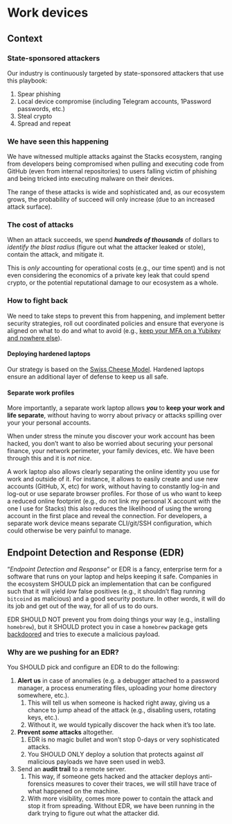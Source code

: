 # Work devices

## Context

### State-sponsored attackers

Our industry is continuously targeted by state-sponsored attackers that use this playbook:

1. Spear phishing
2. Local device compromise (including Telegram accounts, 1Password passwords, etc.)
3. Steal crypto
4. Spread and repeat

### We have seen this happening

We have witnessed multiple attacks against the Stacks ecosystem, ranging from developers being compromised when pulling and executing code from GitHub (even from internal repositories) to users falling victim of phishing and being tricked into executing malware on their devices.

The range of these attacks is wide and sophisticated and, as our ecosystem grows, the probability of succeed will only increase (due to an increased attack surface).

### The cost of attacks

When an attack succeeds, we spend ***hundreds of thousands*** of dollars to *identify the blast radius* (figure out what the attacker leaked or stole), contain the attack, and mitigate it.

This is *only* accounting for operational costs (e.g., our time spent) and is not even considering the economics of a private key leak that could spend crypto, or the potential reputational damage to our ecosystem as a whole.

### How to fight back

We need to take steps to prevent this from happening, and implement better security strategies, roll out coordinated policies and ensure that everyone is aligned on what to do and what to avoid (e.g., [keep your MFA on a Yubikey and nowhere else](./mfa.md)).

#### Deploying hardened laptops

Our strategy is based on the [Swiss Cheese Model](https://en.wikipedia.org/wiki/Swiss_cheese_model). Hardened laptops ensure an additional layer of defense to keep us all safe.

#### Separate work profiles

More importantly, a separate work laptop allows ***you*** to **keep your work and life separate**, without having to worry about privacy or attacks spilling over your your personal accounts.

When under stress the minute you discover your work account has been hacked, you don’t want to also be worried about securing your personal finance, your network perimeter, your family devices, etc. We have been through this and it is *not nice*.

A work laptop also allows clearly separating the online identity you use for work and outside of it. For instance, it allows to easily create and use new accounts (GitHub, X, etc) for work, without having to constantly log-in and log-out or use separate browser profiles. For those of us who want to keep a reduced online footprint (e.g., do not link my personal X account with the one I use for Stacks) this also reduces the likelihood of using the wrong account in the first place and reveal the connection. For developers, a separate work device means separate CLI/git/SSH configuration, which could otherwise be very painful to manage.

## **Endpoint Detection and Response (EDR)**

“*Endpoint Detection and Response*” or EDR is a fancy, enterprise term for a software that runs on your laptop and helps keeping it safe.  Companies in the ecosystem SHOULD pick an implementation that can be configured such that it will yield *low* false positives (e.g., it shouldn’t flag running `bitcoind` as malicious) and a good security posture. In other words, it will do its job and get out of the way, for all of us to do ours.

EDR SHOULD NOT prevent you from doing things your way (e.g., installing `homebrew`), but it SHOULD protect you in case a `homebrew` package gets [backdoored](https://www.stepsecurity.io/blog/ctrl-tinycolor-and-40-npm-packages-compromised) and tries to execute a malicious payload.

### Why are we pushing for an EDR?

You SHOULD pick and configure an EDR to do the following:

1. **Alert us** in case of anomalies (e.g. a debugger attached to a password manager, a process enumerating files, uploading your home directory somewhere, etc.).
    1. This will tell us when someone is hacked right away, giving us a chance to jump ahead of the attack (e.g., disabling users, rotating keys, etc.).
    2. Without it, we would typically discover the hack when it’s too late.
2. **Prevent *some* attacks** altogether.
    1. EDR is no magic bullet and won’t stop 0-days or very sophisticated attacks.
    2. You SHOULD ONLY deploy a solution that protects against *all* malicious payloads we have seen used in web3.
3. Send an **audit trail** to a remote server.
    1. This way, if someone gets hacked and the attacker deploys anti-forensics measures to cover their traces, we will still have trace of what happened on the machine.
    2. With more visibility, comes more power to contain the attack and stop it from spreading. Without EDR, we have been running in the dark trying to figure out what the attacker did.

